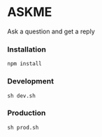 ASKME
=====================
Ask a question and get a reply

### Installation
```
npm install
```

### Development

```
sh dev.sh
```

### Production

```
sh prod.sh
```
